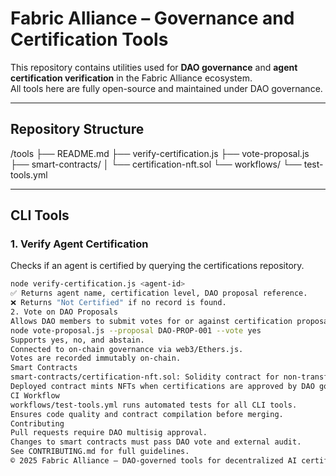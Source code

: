 # Fabric Alliance – Governance and Certification Tools

This repository contains utilities used for **DAO governance** and **agent certification verification** in the Fabric Alliance ecosystem.  
All tools here are fully open-source and maintained under DAO governance.

---

## Repository Structure

/tools
├── README.md
├── verify-certification.js
├── vote-proposal.js
├── smart-contracts/
│ └── certification-nft.sol
└── workflows/
└── test-tools.yml

---

## CLI Tools

### 1. Verify Agent Certification

Checks if an agent is certified by querying the certifications repository.

```bash
node verify-certification.js <agent-id>
✅ Returns agent name, certification level, DAO proposal reference.
❌ Returns "Not Certified" if no record is found.
2. Vote on DAO Proposals
Allows DAO members to submit votes for or against certification proposals.
node vote-proposal.js --proposal DAO-PROP-001 --vote yes
Supports yes, no, and abstain.
Connected to on-chain governance via web3/Ethers.js.
Votes are recorded immutably on-chain.
Smart Contracts
smart-contracts/certification-nft.sol: Solidity contract for non-transferable Certification NFTs (soulbound).
Deployed contract mints NFTs when certifications are approved by DAO governance.
CI Workflow
workflows/test-tools.yml runs automated tests for all CLI tools.
Ensures code quality and contract compilation before merging.
Contributing
Pull requests require DAO multisig approval.
Changes to smart contracts must pass DAO vote and external audit.
See CONTRIBUTING.md for full guidelines.
© 2025 Fabric Alliance – DAO-governed tools for decentralized AI certification.
